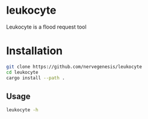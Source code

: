 # leukocyte

Leukocyte is a flood request tool

# Installation

```bash
git clone https://github.com/nervegenesis/leukocyte
cd leukocyte
cargo install --path .
```

## Usage

```bash
leukocyte -h
```
